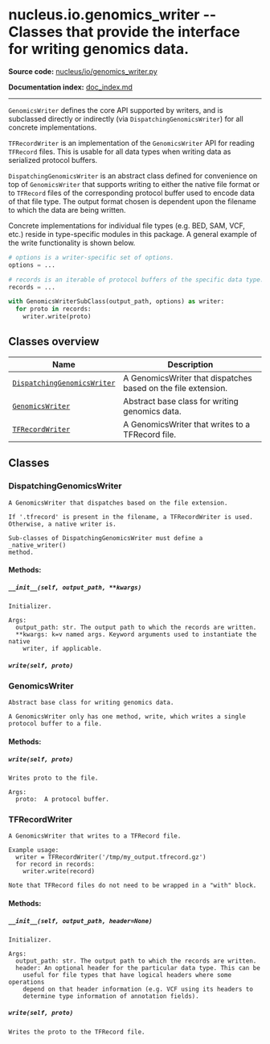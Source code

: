 # nucleus.io.genomics_writer -- Classes that provide the interface for writing genomics data.
**Source code:** [nucleus/io/genomics_writer.py](https://github.com/google/nucleus/tree/master/nucleus/io/genomics_writer.py)

**Documentation index:** [doc_index.md](../../doc_index.md)

---
`GenomicsWriter` defines the core API supported by writers, and is subclassed
directly or indirectly (via `DispatchingGenomicsWriter`) for all concrete
implementations.

`TFRecordWriter` is an implementation of the `GenomicsWriter` API for reading
`TFRecord` files. This is usable for all data types when writing data as
serialized protocol buffers.

`DispatchingGenomicsWriter` is an abstract class defined for convenience on top
of `GenomicsWriter` that supports writing to either the native file format or to
`TFRecord` files of the corresponding protocol buffer used to encode data of
that file type. The output format chosen is dependent upon the filename to which
the data are being written.

Concrete implementations for individual file types (e.g. BED, SAM, VCF, etc.)
reside in type-specific modules in this package. A general example of the write
functionality is shown below.

```python
# options is a writer-specific set of options.
options = ...

# records is an iterable of protocol buffers of the specific data type.
records = ...

with GenomicsWriterSubClass(output_path, options) as writer:
  for proto in records:
    writer.write(proto)
```

## Classes overview
Name | Description
-----|------------
[`DispatchingGenomicsWriter`](#dispatchinggenomicswriter) | A GenomicsWriter that dispatches based on the file extension.
[`GenomicsWriter`](#genomicswriter) | Abstract base class for writing genomics data.
[`TFRecordWriter`](#tfrecordwriter) | A GenomicsWriter that writes to a TFRecord file.

## Classes
### DispatchingGenomicsWriter
```
A GenomicsWriter that dispatches based on the file extension.

If '.tfrecord' is present in the filename, a TFRecordWriter is used.
Otherwise, a native writer is.

Sub-classes of DispatchingGenomicsWriter must define a _native_writer()
method.
```

#### Methods:
<a name="__init__"></a>
##### `__init__(self, output_path, **kwargs)`
```
Initializer.

Args:
  output_path: str. The output path to which the records are written.
  **kwargs: k=v named args. Keyword arguments used to instantiate the native
    writer, if applicable.
```

<a name="write"></a>
##### `write(self, proto)`


### GenomicsWriter
```
Abstract base class for writing genomics data.

A GenomicsWriter only has one method, write, which writes a single
protocol buffer to a file.
```

#### Methods:
<a name="write"></a>
##### `write(self, proto)`
```
Writes proto to the file.

Args:
  proto:  A protocol buffer.
```

### TFRecordWriter
```
A GenomicsWriter that writes to a TFRecord file.

Example usage:
  writer = TFRecordWriter('/tmp/my_output.tfrecord.gz')
  for record in records:
    writer.write(record)

Note that TFRecord files do not need to be wrapped in a "with" block.
```

#### Methods:
<a name="__init__"></a>
##### `__init__(self, output_path, header=None)`
```
Initializer.

Args:
  output_path: str. The output path to which the records are written.
  header: An optional header for the particular data type. This can be
    useful for file types that have logical headers where some operations
    depend on that header information (e.g. VCF using its headers to
    determine type information of annotation fields).
```

<a name="write"></a>
##### `write(self, proto)`
```
Writes the proto to the TFRecord file.
```


